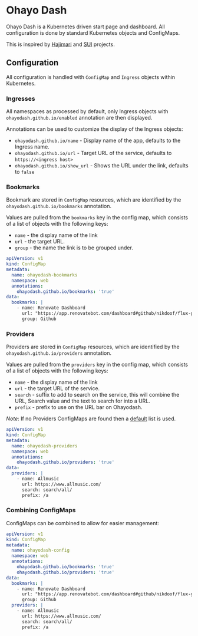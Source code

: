 # Ohayo Dash

Ohayo Dash is a Kubernetes driven start page and dashboard. All configuration is done by standard Kubernetes objects and ConfigMaps.

This is inspired by [Hajimari](https://github.com/toboshii/hajimari) and [SUI](https://github.com/jeroenpardon/sui) projects.

## Configuration

All configuration is handled with `ConfigMap` and `Ingress` objects within Kubernetes.

### Ingresses

All namespaces as processed by default, only Ingress objects with `ohayodash.github.io/enabled` annotation are then displayed.

Annotations can be used to customize the display of the Ingress objects:

* `ohayodash.github.io/name` - Display name of the app, defaults to the Ingress name.
* `ohayodash.github.io/url` - Target URL of the service, defaults to `https://<ingress host>`
* `ohayodash.github.io/show_url` - Shows the URL under the link, defaults to `false`

### Bookmarks

Bookmark are stored in `ConfigMap` resources, which are identified by the `ohayodash.github.io/bookmarks` annotation.

Values are pulled from the `bookmarks` key in the config map, which consists of a list of objects with the following keys:

* `name` - the display name of the link
* `url` - the target URL.
* `group` - the name the link is to be grouped under.

```yaml
apiVersion: v1
kind: ConfigMap
metadata:
  name: ohayodash-bookmarks
  namespace: web
  annotations:
    ohayodash.github.io/bookmarks: 'true'
data:
  bookmarks: |
    - name: Renovate Dashboard
      url: "https://app.renovatebot.com/dashboard#github/nikdoof/flux-gitops"
      group: Github
```

### Providers

Providers are stored in `ConfigMap` resources, which are identified by the `ohayodash.github.io/providers` annotation.

Values are pulled from the `providers` key in the config map, which consists of a list of objects with the following keys:

* `name` - the display name of the link
* `url` - the target URL of the service.
* `search` - suffix to add to search on the service, this will combine the URL, Search value and the text to search for into a URL.
* `prefix` - prefix to use on the URL bar on Ohayodash.

*Note*: If no Providers ConfigMaps are found then a [default](ohayodash/data/providers.yaml) list is used.

```yaml
apiVersion: v1
kind: ConfigMap
metadata:
  name: ohayodash-providers
  namespace: web
  annotations:
    ohayodash.github.io/providers: 'true'
data:
  providers: |
    - name: Allmusic
      url: https://www.allmusic.com/
      search: search/all/
      prefix: /a
```

### Combining ConfigMaps

ConfigMaps can be combined to allow for easier management:

```yaml
apiVersion: v1
kind: ConfigMap
metadata:
  name: ohayodash-config
  namespace: web
  annotations:
    ohayodash.github.io/bookmarks: 'true'
    ohayodash.github.io/providers: 'true'
data:
  bookmarks: |
    - name: Renovate Dashboard
      url: "https://app.renovatebot.com/dashboard#github/nikdoof/flux-gitops"
      group: Github
  providers: |
    - name: Allmusic
      url: https://www.allmusic.com/
      search: search/all/
      prefix: /a
```